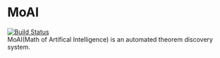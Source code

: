 # MoAI
[![Build Status](https://travis-ci.org/MoAI-Dev-Team/MoAI.svg?branch=master)](https://travis-ci.org/MoAI-Dev-Team/MoAI)  
MoAI(Math of Artifical Intelligence) is an automated theorem discovery system.  
